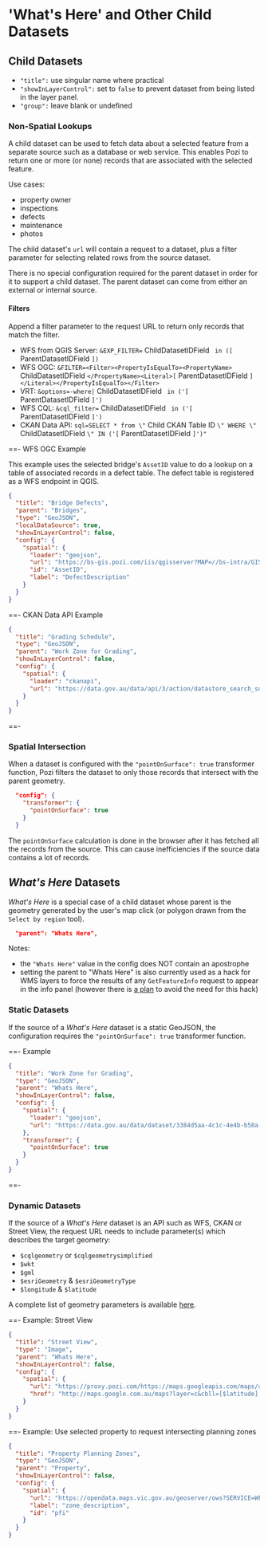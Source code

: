 ---
---

# 'What's Here' and Other Child Datasets

## Child Datasets

* `"title":` use singular name where practical
* `"showInLayerControl":` set to `false` to prevent dataset from being listed in the layer panel.
* `"group":` leave blank or undefined

### Non-Spatial Lookups

A child dataset can be used to fetch data about a selected feature from a separate source such as a database or web service. This enables Pozi to return one or more (or none) records that are associated with the selected feature.

Use cases:

* property owner
* inspections
* defects
* maintenance
* photos

The child dataset's `url` will contain a request to a dataset, plus a filter parameter for selecting related rows from the source dataset.

There is no special configuration required for the parent dataset in order for it to support a child dataset. The parent dataset can come from either an external or internal source.

#### Filters

Append a filter parameter to the request URL to return only records that match the filter.

* WFS from QGIS Server: `&EXP_FILTER=` ChildDatasetIDField ` in ([` ParentDatasetIDField `])`
* WFS OGC: `&FILTER=<Filter><PropertyIsEqualTo><PropertyName>` ChildDatasetIDField `</PropertyName><Literal>[` ParentDatasetIDField `]</Literal></PropertyIsEqualTo></Filter>`
* VRT: `&options=-where|` ChildDatasetIDField ` in ('[` ParentDatasetIDField `]')`
* WFS CQL: `&cql_filter=` ChildDatasetIDField ` in ('[` ParentDatasetIDField `]')`
* CKAN Data API: `sql=SELECT * from \"` Child CKAN Table ID `\" WHERE \"` ChildDatasetIDField `\" IN ('[` ParentDatasetIDField `]')"`

==- WFS OGC Example

This example uses the selected bridge's `AssetID` value to do a lookup on a table of associated records in a defect table. The defect table is registered as a WFS endpoint in QGIS.

```json
{
  "title": "Bridge Defects",
  "parent": "Bridges",
  "type": "GeoJSON",
  "localDataSource": true,
  "showInLayerControl": false,
  "config": {
    "spatial": {
      "loader": "geojson",
      "url": "https://bs-gis.pozi.com/iis/qgisserver?MAP=//bs-intra/GIS/System/POZI/QGIS%20Projects/Child%20Datasets.qgs&SERVICE=WFS&VERSION=1.1.0&REQUEST=GetFeature&OUTPUTFORMAT=application%2Fjson&TYPENAME=POZI_BridgeDefects&FILTER=<Filter><PropertyIsEqualTo><PropertyName>AssetID</PropertyName><Literal>[AssetID]</Literal></PropertyIsEqualTo></Filter>",
      "id": "AssetID",
      "label": "DefectDescription"
    }
  }
}
```

==- CKAN Data API Example

```json
{
  "title": "Grading Schedule",
  "type": "GeoJSON",
  "parent": "Work Zone for Grading",
  "showInLayerControl": false,
  "config": {
    "spatial": {
      "loader": "ckanapi",
      "url": "https://data.gov.au/data/api/3/action/datastore_search_sql?sql=SELECT * from \"e84991bd-93f8-4cb7-af39-72b933682f08\" WHERE \"WORK_ZONE\" IN ('[work_zone]')"
    }
  }
}
```

==-

### Spatial Intersection

When a dataset is configured with the `"pointOnSurface": true` transformer function, Pozi filters the dataset to only those records that intersect with the parent geometry.

```json
  "config": {
    "transformer": {
      "pointOnSurface": true
    }
  }
```

The `pointOnSurface` calculation is done in the browser after it has fetched all the records from the source. This can cause inefficiencies if the source data contains a lot of records.

## *What's Here* Datasets

*What's Here* is a special case of a child dataset whose parent is the geometry generated by the user's map click (or polygon drawn from the `Select by region` tool).

```json
  "parent": "Whats Here",
```

Notes:

* the `"Whats Here"` value in the config does NOT contain an apostrophe
* setting the parent to "Whats Here" is also currently used as a hack for WMS layers to force the results of any `GetFeatureInfo` request to appear in the info panel (however there is [a plan](https://trello.com/c/NuPIDgSL/18-enable-wms-layers-getfeatureinfo-results-to-be-displayed-in-info-panel-by-default) to avoid the need for this hack)

### Static Datasets

If the source of a *What's Here* dataset is a static GeoJSON, the configuration requires the `"pointOnSurface": true` transformer function.

==- Example

```json
{
  "title": "Work Zone for Grading",
  "type": "GeoJSON",
  "parent": "Whats Here",
  "showInLayerControl": false,
  "config": {
    "spatial": {
      "loader": "geojson",
      "url": "https://data.gov.au/data/dataset/3384d5aa-4c1c-4e4b-b58a-6ce1ebb75abc/resource/2e9ce837-8699-4523-839e-4548e11546d9/download/ssc_work_zones_epsg4326_polygon.geojson"
    },
    "transformer": {
      "pointOnSurface": true
    }
  }
}
```

==-

### Dynamic Datasets

If the source of a *What's Here* dataset is an API such as WFS, CKAN or Street View, the request URL needs to include parameter(s) which describes the target geometry:

* `$cqlgeometry` or `$cqlgeometrysimplified`
* `$wkt`
* `$gml`
* `$esriGeometry` & `$esriGeometryType`
* `$longitude` & `$latitude`

A complete list of geometry parameters is available [here](https://github.com/pozi/PoziApp/blob/master/app/src/map/GetGeometryProperties.js#L76).

==- Example: Street View

```json
{
  "title": "Street View",
  "type": "Image",
  "parent": "Whats Here",
  "showInLayerControl": false,
  "config": {
    "spatial": {
      "url": "https://proxy.pozi.com/https://maps.googleapis.com/maps/api/streetview?size=340x105&location=[$latitude],[$longitude]&authkey=streetview",
      "href": "http://maps.google.com.au/maps?layer=c&cbll=[$latitude],[$longitude]"
    }
  }
}
```

==- Example: Use selected property to request intersecting planning zones

```json
{
  "title": "Property Planning Zones",
  "type": "GeoJSON",
  "parent": "Property",
  "showInLayerControl": false,
  "config": {
    "spatial": {
      "url": "https://opendata.maps.vic.gov.au/geoserver/ows?SERVICE=WFS&VERSION=1.1.0&REQUEST=GetFeature&srsName=EPSG:4326&typeNames=plan_zone&maxFeatures=1000&outputFormat=application%2Fjson&cql_filter=intersects(geom,[$cqlgeometrysimplified])",
      "label": "zone_description",
      "id": "pfi"
    }
  }
}
```
